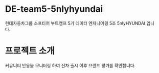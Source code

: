 # DE-team5-5nlyhyundai

현대자동차그룹 소프티어 부트캠프 5기 데이터 엔지니어링 5조 5nlyHYUNDAI 입니다.

# 프로젝트 소개

커뮤니티 반응을 모니터링 하여 신차 출시 이후 브랜드 평가를 확인합니다. 